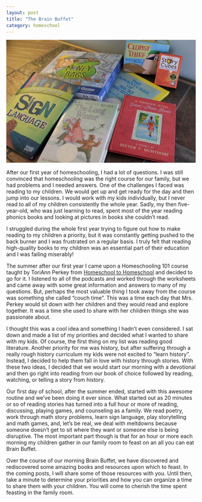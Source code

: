 ```yaml
---
layout: post
title: "The Brain Buffet"
category: homeschool
---
```

![books and games](/assets/images/books-and-games.jpg)

After our first year of homeschooling, I had a lot of questions. I was still convinced that homeschooling was the right course for our family, but we had problems and I needed answers. One of the challenges I faced was reading to my children. We would get up and get ready for the day and then jump into our lessons. I would work with my kids individually, but I never read to all of my children consistently the whole year. Sadly, my then five-year-old, who was just learning to read, spent most of the year reading phonics books and looking at pictures in books she couldn’t read.

I struggled during the whole first year trying to figure out how to make reading to my children a priority, but it was constantly getting pushed to the back burner and I was frustrated on a regular basis. I truly felt that reading high-quality books to my children was an essential part of their education and I was failing miserably!

The summer after our first year I came upon a Homeschooling 101 course taught by ToriAnn Perkey from [Homeschool to Homeschool](http://homeschooltohomeschool.com/) and decided to go for it. I listened to all of the podcasts and worked through the worksheets and came away with some great information and answers to many of my questions. But, perhaps the most valuable thing I took away from the course was something she called “couch time”. This was a time each day that Mrs. Perkey would sit down with her children and they would read and explore together. It was a time she used to share with her children things she was passionate about.

I thought this was a cool idea and something I hadn’t even considered. I sat down and made a list of my priorities and decided what I wanted to share with my kids. Of course, the first thing on my list was reading good literature. Another priority for me was history, but after suffering through a really rough history curriculum my kids were not excited to “learn history”. Instead, I decided to help them fall in love with history through stories. With these two ideas, I decided that we would start our morning with a devotional and then go right into reading from our book of choice followed by reading, watching, or telling a story from history.

Our first day of school, after the summer ended, started with this awesome routine and we’ve been doing it ever since. What started out as 20 minutes or so of reading stories has turned into a full hour or more of reading, discussing, playing games, and counseling as a family. We read poetry, work through math story problems, learn sign language, play storytelling and math games, and, let’s be real, we deal with meltdowns because someone doesn’t get to sit where they want or someone else is being disruptive. The most important part though is that for an hour or more each morning my children gather in our family room to feast on an all you can eat Brain Buffet.

Over the course of our morning Brain Buffet, we have discovered and rediscovered some amazing books and resources upon which to feast. In the coming posts, I will share some of those resources with you. Until then, take a minute to determine your priorities and how you can organize a time to share them with your children. You will come to cherish the time spent feasting in the family room.